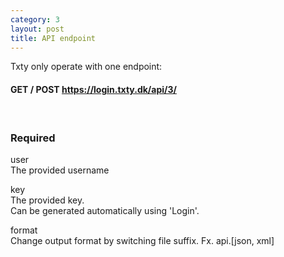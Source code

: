 ```yaml
---
category: 3
layout: post
title: API endpoint
---
```

<p>
	Txty only operate with one endpoint:
</p>

<h4>
	<span class="label label-warning">GET / POST</span>
	<a href="https://login.txty.dk/api/4/" target="_blank">
		<span class="label label-primary">https://login.txty.dk/api/3/</span>
	</a>
</h4>
<br />



<h3>
	<span class="label label-default">Required</span>
</h3>


<span class="text-primary">user</span><br />
<span class="m-l-2">The provided username</span>

<span class="text-primary">key</span><br />
<span class="m-l-2">The provided key.</span><br />
<span class="m-l-2">Can be generated automatically using 'Login'.</span>

<span class="text-primary">format</span><br />
<span class="m-l-2">Change output format by switching file suffix. Fx. api.[json, xml]</span>